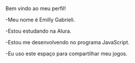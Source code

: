 Bem vindo ao meu perfil!

-Meu nome é Emilly Gabrieli.

-Estou estudando na Alura.

-Estou me desenvolvendo no programa JavaScript.

-Eu uso este espaço para compartilhar meu jogos.
